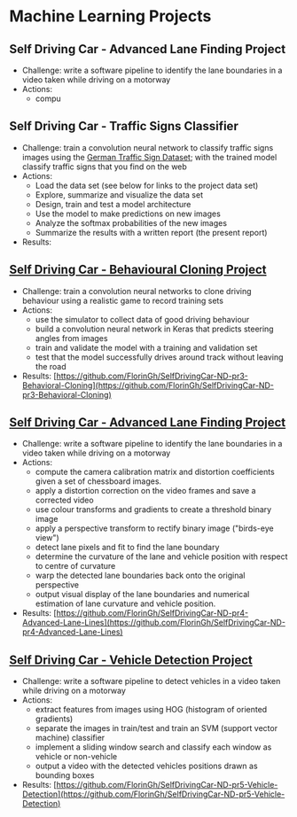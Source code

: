 # Machine Learning Projects

## Self Driving Car - Advanced Lane Finding Project

* Challenge:  write a software pipeline to identify the lane boundaries in a video taken while driving on a motorway
* Actions:
  * compu

## Self Driving Car - Traffic Signs Classifier

* Challenge: train a  convolution neural network to classify traffic signs images using the [German Traffic Sign Dataset](http://benchmark.ini.rub.de/?section=gtsrb&subsection=dataset); with the trained model classify traffic signs that you find on the web
* Actions:
  * Load the data set \(see below for links to the project data set\)
  * Explore, summarize and visualize the data set
  * Design, train and test a model architecture
  * Use the model to make predictions on new images
  * Analyze the softmax probabilities of the new images
  * Summarize the results with a written report \(the present report\)
* Results:

## [Self Driving Car - Behavioural Cloning Project](https://fgheorghe.gitbook.io/machine-learning/behavioural-cloning)

* Challenge:  train a convolution neural networks to clone driving behaviour using a realistic game to record training sets
* Actions:
  * use the simulator to collect data of good driving behaviour
  * build a convolution neural network in Keras that predicts steering angles from images
  * train and validate the model with a training and validation set
  * test that the model successfully drives around track without leaving the road
* Results: [https://github.com/FlorinGh/SelfDrivingCar-ND-pr3-Behavioral-Cloning](https://github.com/FlorinGh/SelfDrivingCar-ND-pr3-Behavioral-Cloning)

## [Self Driving Car - Advanced Lane Finding Project](https://fgheorghe.gitbook.io/machine-learning/lane-finding)

* Challenge:  write a software pipeline to identify the lane boundaries in a video taken while driving on a motorway
* Actions:
  * compute the camera calibration matrix and distortion coefficients given a set of chessboard images.
  * apply a distortion correction on the video frames and save a corrected video
  * use colour transforms and gradients to create a threshold binary image
  * apply a perspective transform to rectify binary image \("birds-eye view"\)
  * detect lane pixels and fit to find the lane boundary
  * determine the curvature of the lane and vehicle position with respect to centre of curvature
  * warp the detected lane boundaries back onto the original perspective
  * output visual display of the lane boundaries and numerical estimation of lane curvature and vehicle position.
* Results: [https://github.com/FlorinGh/SelfDrivingCar-ND-pr4-Advanced-Lane-Lines](https://github.com/FlorinGh/SelfDrivingCar-ND-pr4-Advanced-Lane-Lines)

## [Self Driving Car - Vehicle Detection Project](https://fgheorghe.gitbook.io/machine-learning/vehicle-detection)

* Challenge:  write a software pipeline to detect vehicles in a video taken while driving on a motorway
* Actions: 
  * extract features from images using HOG \(histogram of oriented gradients\)
  * separate the images in train/test and train an SVM \(support vector machine\) classifier
  * implement a sliding window search and classify each window as vehicle or non-vehicle
  * output a video with the detected vehicles positions drawn as bounding boxes
* Results: [https://github.com/FlorinGh/SelfDrivingCar-ND-pr5-Vehicle-Detection](https://github.com/FlorinGh/SelfDrivingCar-ND-pr5-Vehicle-Detection) 

